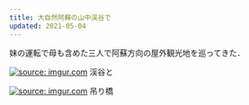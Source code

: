 ```yaml
---
title: 大自然阿蘇の山中渓谷で
updated: 2021-05-04
---
```


妹の運転で母も含めた三人で阿蘇方向の屋外観光地を巡ってきた．

<a href="https://imgur.com/xF4QNM7"><img src="https://i.imgur.com/xF4QNM7.jpg" title="source: imgur.com" /></a>
渓谷と

<a href="https://imgur.com/ETaaLAi"><img src="https://i.imgur.com/ETaaLAi.jpg" title="source: imgur.com" /></a>
吊り橋

